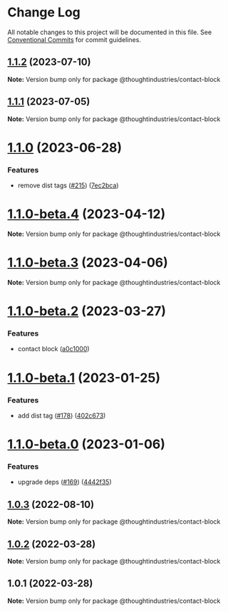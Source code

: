 # Change Log

All notable changes to this project will be documented in this file.
See [Conventional Commits](https://conventionalcommits.org) for commit guidelines.

## [1.1.2](https://github.com/thoughtindustries/helium/compare/@thoughtindustries/contact-block@1.1.1...@thoughtindustries/contact-block@1.1.2) (2023-07-10)

**Note:** Version bump only for package @thoughtindustries/contact-block





## [1.1.1](https://github.com/thoughtindustries/helium/compare/@thoughtindustries/contact-block@1.1.0...@thoughtindustries/contact-block@1.1.1) (2023-07-05)

**Note:** Version bump only for package @thoughtindustries/contact-block





# [1.1.0](https://github.com/thoughtindustries/helium/compare/@thoughtindustries/contact-block@1.1.0-beta.4...@thoughtindustries/contact-block@1.1.0) (2023-06-28)


### Features

* remove dist tags ([#215](https://github.com/thoughtindustries/helium/issues/215)) ([7ec2bca](https://github.com/thoughtindustries/helium/commit/7ec2bca0750325fe2d6c2528973846d86c082844))





# [1.1.0-beta.4](https://github.com/thoughtindustries/helium/compare/@thoughtindustries/contact-block@1.1.0-beta.2...@thoughtindustries/contact-block@1.1.0-beta.4) (2023-04-12)

**Note:** Version bump only for package @thoughtindustries/contact-block





# [1.1.0-beta.3](https://github.com/thoughtindustries/helium/compare/@thoughtindustries/contact-block@1.1.0-beta.2...@thoughtindustries/contact-block@1.1.0-beta.3) (2023-04-06)

**Note:** Version bump only for package @thoughtindustries/contact-block





# [1.1.0-beta.2](https://github.com/thoughtindustries/helium/compare/@thoughtindustries/contact-block@1.1.0-beta.1...@thoughtindustries/contact-block@1.1.0-beta.2) (2023-03-27)


### Features

* contact block ([a0c1000](https://github.com/thoughtindustries/helium/commit/a0c10006bc8c805f1aaf5d24ac3e880da6c76179))





# [1.1.0-beta.1](https://github.com/thoughtindustries/helium/compare/@thoughtindustries/contact-block@1.1.0-beta.0...@thoughtindustries/contact-block@1.1.0-beta.1) (2023-01-25)


### Features

* add dist tag ([#178](https://github.com/thoughtindustries/helium/issues/178)) ([402c673](https://github.com/thoughtindustries/helium/commit/402c67371b68a72d488c977701551b8a91ef5959))





# [1.1.0-beta.0](https://github.com/thoughtindustries/helium/compare/@thoughtindustries/contact-block@1.0.3...@thoughtindustries/contact-block@1.1.0-beta.0) (2023-01-06)


### Features

* upgrade deps ([#169](https://github.com/thoughtindustries/helium/issues/169)) ([4442f35](https://github.com/thoughtindustries/helium/commit/4442f35f6013119bb5e9baf154bdab9a3583b543))





## [1.0.3](https://github.com/thoughtindustries/helium/compare/@thoughtindustries/contact-block@1.0.2...@thoughtindustries/contact-block@1.0.3) (2022-08-10)

**Note:** Version bump only for package @thoughtindustries/contact-block





## [1.0.2](https://github.com/thoughtindustries/helium/compare/@thoughtindustries/contact-block@1.0.1...@thoughtindustries/contact-block@1.0.2) (2022-03-28)

**Note:** Version bump only for package @thoughtindustries/contact-block





## 1.0.1 (2022-03-28)

**Note:** Version bump only for package @thoughtindustries/contact-block
